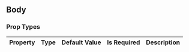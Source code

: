 ## Body 



### Prop Types
Property | Type | Default Value | Is Required | Description
:--- | :--- | :--- | :--- | :---